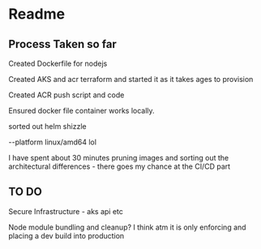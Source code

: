 # Readme

## Process Taken so far

Created Dockerfile for nodejs

Created AKS and acr terraform and started it as it takes ages to provision

Created ACR push script and code

Ensured docker file container works locally.

sorted out helm shizzle

--platform linux/amd64 lol

I have spent about 30 minutes pruning images and sorting out the architectural differences - there goes my chance at the CI/CD part
 

## TO DO 

Secure Infrastructure - aks api etc

Node module bundling and cleanup? I think atm it is only enforcing and placing a dev build into production

